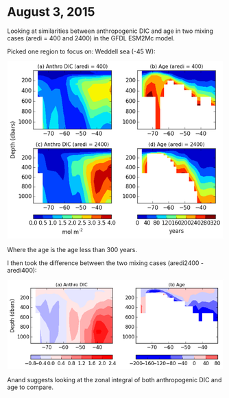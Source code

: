 # August 3, 2015

Looking at similarities between anthropogenic DIC and age in two mixing cases (aredi = 400 and 2400) in the GFDL ESM2Mc model. 

Picked one region to focus on: Weddell sea (-45 W):

![](files/age_DIC_weddell_08032015.png)

Where the age is the age less than 300 years. 

I then took the difference between the two mixing cases (aredi2400 - aredi400): 

![](files/age_DIC_difference_weddell_08032015.png)

Anand suggests looking at the zonal integral of both anthropogenic DIC and age to compare. 

